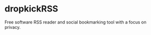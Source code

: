 dropkickRSS
===========

Free software RSS reader and social bookmarking tool with a focus on privacy.